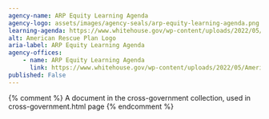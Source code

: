 ```yaml
---
agency-name: ARP Equity Learning Agenda
agency-logo: assets/images/agency-seals/arp-equity-learning-agenda.png
learning-agenda: https://www.whitehouse.gov/wp-content/uploads/2022/05/American-Rescue-Plan-Equity-Learning-Agenda.pdf
alt: American Rescue Plan Logo
aria-label: ARP Equity Learning Agenda
agency-offices:
    - name: ARP Equity Learning Agenda
      link: https://www.whitehouse.gov/wp-content/uploads/2022/05/American-Rescue-Plan-Equity-Learning-Agenda.pdf
published: False
---
```

{% comment %}
A document in the cross-government collection, used in cross-government.html page
{% endcomment %}
